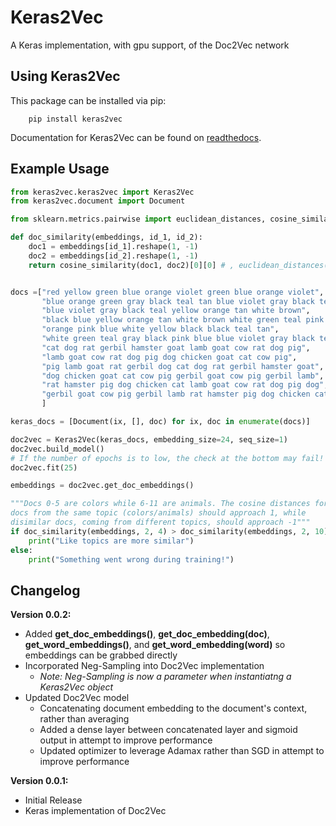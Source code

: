 # Keras2Vec
A Keras implementation, with gpu support, of the Doc2Vec network

## Using Keras2Vec
This package can be installed via pip:
        
        pip install keras2vec

Documentation for Keras2Vec can be found on [readthedocs](https://keras2vec.readthedocs.io/en/latest/).

## Example Usage
```python
from keras2vec.keras2vec import Keras2Vec
from keras2vec.document import Document

from sklearn.metrics.pairwise import euclidean_distances, cosine_similarity

def doc_similarity(embeddings, id_1, id_2):
    doc1 = embeddings[id_1].reshape(1, -1)
    doc2 = embeddings[id_2].reshape(1, -1)
    return cosine_similarity(doc1, doc2)[0][0] # , euclidean_distances(doc1, doc2)


docs =["red yellow green blue orange violet green blue orange violet",
       "blue orange green gray black teal tan blue violet gray black teal",
       "blue violet gray black teal yellow orange tan white brown",
       "black blue yellow orange tan white brown white green teal pink blue",
       "orange pink blue white yellow black black teal tan",
       "white green teal gray black pink blue blue violet gray black teal yellow",
       "cat dog rat gerbil hamster goat lamb goat cow rat dog pig",
       "lamb goat cow rat dog pig dog chicken goat cat cow pig",
       "pig lamb goat rat gerbil dog cat dog rat gerbil hamster goat",
       "dog chicken goat cat cow pig gerbil goat cow pig gerbil lamb",
       "rat hamster pig dog chicken cat lamb goat cow rat dog pig dog",
       "gerbil goat cow pig gerbil lamb rat hamster pig dog chicken cat"
       ]

keras_docs = [Document(ix, [], doc) for ix, doc in enumerate(docs)]

doc2vec = Keras2Vec(keras_docs, embedding_size=24, seq_size=1)
doc2vec.build_model()
# If the number of epochs is to low, the check at the bottom may fail!
doc2vec.fit(25)

embeddings = doc2vec.get_doc_embeddings()

"""Docs 0-5 are colors while 6-11 are animals. The cosine distances for
docs from the same topic (colors/animals) should approach 1, while
disimilar docs, coming from different topics, should approach -1"""
if doc_similarity(embeddings, 2, 4) > doc_similarity(embeddings, 2, 10):
    print("Like topics are more similar")
else:
    print("Something went wrong during training!")
```

## Changelog
**Version 0.0.2:**
 - Added **get_doc_embeddings()**, **get_doc_embedding(doc)**, **get_word_embeddings()**, and **get_word_embedding(word)** so embeddings can be grabbed directly
 - Incorporated Neg-Sampling into Doc2Vec implementation
   - *Note: Neg-Sampling is now a parameter when instantiatng a Keras2Vec object*
 - Updated Doc2Vec model
   - Concatenating document embedding to the document's context, rather than averaging
   - Added a dense layer between concatenated layer and sigmoid output in attempt to improve performance
   - Updated optimizer to leverage Adamax rather than SGD in attempt to improve performance

**Version 0.0.1:**
 - Initial Release
 - Keras implementation of Doc2Vec